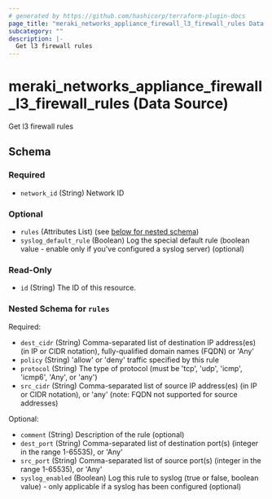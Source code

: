 ```yaml
---
# generated by https://github.com/hashicorp/terraform-plugin-docs
page_title: "meraki_networks_appliance_firewall_l3_firewall_rules Data Source - terraform-provider-meraki"
subcategory: ""
description: |-
  Get l3 firewall rules
---
```


# meraki_networks_appliance_firewall_l3_firewall_rules (Data Source)

Get l3 firewall rules



<!-- schema generated by tfplugindocs -->
## Schema

### Required

- `network_id` (String) Network ID

### Optional

- `rules` (Attributes List) (see [below for nested schema](#nestedatt--rules))
- `syslog_default_rule` (Boolean) Log the special default rule (boolean value - enable only if you've configured a syslog server) (optional)

### Read-Only

- `id` (String) The ID of this resource.

<a id="nestedatt--rules"></a>
### Nested Schema for `rules`

Required:

- `dest_cidr` (String) Comma-separated list of destination IP address(es) (in IP or CIDR notation), fully-qualified domain names (FQDN) or 'Any'
- `policy` (String) 'allow' or 'deny' traffic specified by this rule
- `protocol` (String) The type of protocol (must be 'tcp', 'udp', 'icmp', 'icmp6', 'Any', or 'any')
- `src_cidr` (String) Comma-separated list of source IP address(es) (in IP or CIDR notation), or 'any' (note: FQDN not supported for source addresses)

Optional:

- `comment` (String) Description of the rule (optional)
- `dest_port` (String) Comma-separated list of destination port(s) (integer in the range 1-65535), or 'Any'
- `src_port` (String) Comma-separated list of source port(s) (integer in the range 1-65535), or 'Any'
- `syslog_enabled` (Boolean) Log this rule to syslog (true or false, boolean value) - only applicable if a syslog has been configured (optional)
